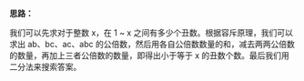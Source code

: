 **思路：**

我们可以先求对于整数 x，在 1 ~ x 之间有多少个丑数。根据容斥原理，我们可以求出 ab、bc、ac、abc 的公倍数，然后用各自公倍数数量的和，减去两两公倍数的数量，再加上三者公倍数的数量，即得出小于等于 x 的丑数个数。最后我们用二分法来搜索答案。

